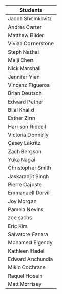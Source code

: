 | Students
|-----------
|Jacob Shemkovitz
|Andres Carter
|Matthew Bilder
|Vivian Cornerstone
|Steph Nathai
|Meiji Chen
|Nick Marshall
|Jennifer Yien
|Vincenz Figueroa
|Brian Deutsch
|Edward Petner
|Bilal Khalid
|Esther Zinn
|Harrison Riddell
|Victoria Donnelly
|Casey Lakritz
|Zach Bergson
|Yuka Nagai
|Christopher Smith
|Jaskaranjit Singh
|Pierre Cajuste
|Emmanuell Dorvil
|Joy Morgan
|Pamela Nevins
|zoe sachs
|Eric Kim
|Salvatore Fanara
|Mohamed Elgendy
|Kathleen Hadel
|Edward Anchundia
|Mikio Cochrane
|Raquel Hosein
|Matt Morrisey
